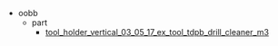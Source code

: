 * oobb
  * part
    * [tool_holder_vertical_03_05_17_ex_tool_tdpb_drill_cleaner_m3](oobb/part/tool_holder_vertical_03_05_17_ex_tool_tdpb_drill_cleaner_m3)
